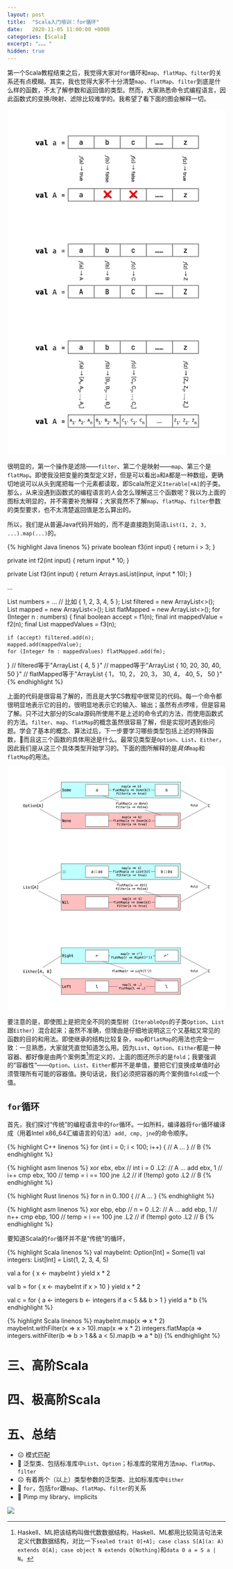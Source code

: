 ```yaml
---
layout: post
title:  "Scala入门培训：for循环"
date:   2020-11-05 11:00:00 +0000
categories: [Scala]
excerpt: "。。。"
hidden: true
---
```


第一个Scala教程结束之后，我觉得大家对`for`循环和`map`、`flatMap`、`filter`的关系还有点模糊。其实，我也觉得大家不十分清楚`map`、`flatMap`、`filter`到底是什么样的函数，不太了解参数和返回值的类型。然而，大家熟悉命令式编程语言，因此函数式的变换/映射、滤除比较难学的。我希望了看下面的图会解释一切。

![](/assets/2020-11-20-scalatraining2/fmfm.png)

很明显的，第一个操作是滤除——`filter`、第二个是映射——`map`、第三个是`flatMap`。即使我没把变量的类型定义好，但是可以看出`a`和`A`都是一种数组，更确切地说可以从头到尾把每一个元素都读取，即Scala所定义`Iterable[+A]`的子类。那么，从来没遇到函数式的编程语言的人会怎么理解这三个函数呢？我以为上面的图标太明显的，并不需要补充解释；大家竟然不了解`map`、`flatMap`、`filter`参数的类型要求，也不太清楚返回值是怎么算出的。

所以，我们是从普遍Java代码开始的，而不是直接跑到简洁`List(1, 2, 3, ...).map(...)`的。

{% highlight Java linenos %}
private boolean f3(int input) {
    return i > 3;
}

private int f2(int input) {
    return input * 10;
}

private List<Integer> f3(int input) {
    return Arrays.asList(input, input * 10);
}

...

List<Integer> numbers    = ... // 比如 { 1, 2, 3, 4, 5 };
List<Integer> filtered   = new ArrayList<>();
List<Integer> mapped     = new ArrayList<>();
List<Integer> flatMapped = new ArrayList<>();
for (Integer n : numbers) {
    final boolean accept             = f1(n);
    final int mappedValue            = f2(n);
    final List<Integer> mappedValues = f3(n);

    if (accept) filtered.add(n);
    mapped.add(mappedValue);
    for (Integer fm : mappedValues) flatMapped.add(fm);
}
// filtered等于"ArrayList { 4, 5 }"
// mapped等于"ArrayList { 10, 20, 30, 40, 50 }"
// flatMapped等于"ArrayList { 1， 10, 2， 20, 3， 30, 4， 40, 5， 50 }"
{% endhighlight %}

上面的代码是很容易了解的，而且是大学CS教程中很常见的代码。每一个命令都很明显地表示它的目的，很明显地表示它的输入、输出；虽然有点啰嗦，但是容易了解。只不过大部分的Scala源码所使用不是上述的命令式的方法，而使用函数式的方法。`filter`、`map`、`flatMap`的概念虽然很容易了解，但是实现时遇到些问题。学会了基本的概念、算法过后，下一步要学习哪些类型包括上述的特殊函数，而且这三个函数的具体用途是什么。最常见类型是`Option`、`List`、`Either`，因此我们是从这三个具体类型开始学习的。下面的图所解释的是*具体*`map`和`flatMap`的用法。

![](/assets/2020-11-20-scalatraining2/fmfmt.png)

要注意的是，即使图上是把完全不同的类型树（`IterableOps`的子类`Option`、`List`跟`Either`）混合起来；虽然不准确，但理由是仔细地说明这三个又基础又常见的函数的目的和用法。即使继承的结构比较复杂，`map`和`flatMap`的用法也完全一致：一旦熟悉，大家就凭直觉知道怎么用。因为`List`、`Option`、`Either`都是一种容器、都好像是由两个案例类[^1]而定义的，上面的图还所示的是`fold`；我要强调的“容器性“——`Option`、`List`、`Either`都并不是单值，要把它们变换成单值时必须管理所有可能的容器值。换句话说，我们必须把容器的两个案例值`fold`成一个值。

## `for`循环
首先，我们探讨“传统”的编程语言中的`for`循环。一如所料，编译器将`for`循环编译成（用着Intel x86_64汇编语言的句法）`add, cmp, jne`的命令顺序。

{% highlight C++ linenos %}
for (int i = 0; i < 100; i++) {
    // A
    ...
} 
// B
{% endhighlight %}

{% highlight asm linenos %}
        xor     ebx, ebx            // int i = 0
.L2:                                // A
        ...
        add     ebx, 1              // i++
        cmp     ebx, 100            // temp = i == 100
        jne     .L2                 // if (!temp) goto .L2
// B
{% endhighlight %}

{% highlight Rust linenos %}
for n in 0..100 {
    // A
    ...
}
{% endhighlight %}

{% highlight asm linenos %}
        xor     ebp, ebp            // n = 0
.L2:
        // A
        ...
        add     ebp, 1              // n++
        cmp     ebp, 100            // temp = i == 100
        jne     .L2                 // if (!temp) goto .L2
// B
{% endhighlight %}

要知道Scala的`for`循环并不是“传统”的循环，

{% highlight Scala linenos %}
val maybeInt: Option[Int] = Some(1)
val integers: List[Int] = List(1, 2, 3, 4, 5)

val a for {
  x <- maybeInt
} yield x * 2

val b = for {
  x <- maybeInt
  if x > 10
} yield x * 2

val c = for {
  a <- integers
  b <- integers
  if a < 5 && b > 1
} yield a * b
{% endhighlight %}

{% highlight Scala linenos %}
maybeInt.map(x => x * 2)
maybeInt.withFilter(x => x > 10).map(x => x * 2)
integers.flatMap(a => integers.withFilter(b => b > 1 && a < 5).map(b => a * b))
{% endhighlight %}

[^1]: Haskell、ML把该结构叫做代数数据结构，Haskell、ML都用比较简洁句法来定义代数数据结构，对比一下`sealed trait O[+A]; case class S[A](a: A) extends O[A]; case object N extends O[Nothing]`和`data O a = S a | N`。

<!--
且十分正常。对吧？呵呵，得看情况，更具体地说，在多线情况下上面的代码会出race condition。该race condition会被`numbers`数组同时变、读取引起的。那么，Java包括一个比较有意思的关键词，即`final`。大家都知道定义为`final`代表着变量的值是不可变的，那么不可变的变量怎么能调用类似于`add`的函数呢？其实，在Java，更正确地说JVM，把`final`定义为“指针”是不可变的，而指针所指的实例不是因为`final`而受到任何限制的。

{% highlight Java linenos %}
final List<Integer> numbers    = Arrays.asList(1, 2, 3, 4, 5);
final List<Integer> filtered   = new ArrayList<>();
final List<Integer> mapped     = new ArrayList<>();
final List<Integer> flatMapped = new ArrayList<>();

// 虽然定义为final，还能调用`add`方法
{% endhighlight %}

这里要对比一下C++所带来的`const`。C++的`const`确实是代表着常数、不可变的值。

{% highlight Java linenos %}
const std::vector<int> numbers = { 1, 2, 3, 4, 5 };
numbers.push_back(6);   // 编译时报错：*const* std::vector<int> 不包含着push_back函数
{% endhighlight %}

为什么要谈谈`final`、不可变的变量呢？因为可以把`final`直接翻译到Scala的`val`。我强烈推荐大家都尽量使用`val`；通过`val`可以写更容易了解的代码，一旦我们为某一个定义为`val`的变量赋值好，变量的值不会被改变的。把所有的变量都定义为`val`，一旦有一定的值，我们确定它的值不会再变。可惜，在JVM语言中，`final`本身不能保证不可变性。因为上面描述的`final`规则，我们还必须依赖不可变的数据结构。

通过某一个算法 𝑓 把每一个元素映射另外一个元素

通过某一个算法 𝑓 把每一个元素映射另外一个数组，然后把返回的数组里的每一个元素添加于结果
-->

# 三、高阶Scala

# 四、极高阶Scala

# 五、总结
- 😐 模式匹配
- 🙁 泛型类、包括标准库中`List`、`Option`；标准库的常用方法`map`、`flatMap`、`filter`
- ☹️ 有着两个（以上）类型参数的泛型类、比如标准库中`Either`
- 😬 `for`，包括`for`跟`map`、`flatMap`、`filter`的关系
- 🤬 Pimp my library、implicits

![](/assets/2020-11-03-intro/http4s-intro.png)

<!---
有时候有人问我“我很想学习一门函数式编程语言，比如Scala；我应该怎么样最好开始这个过程？”。不久以前我只有一个推荐：一边读一本书（比如Scala for the impatient或者XXX），一边在一个小项目实现刚刚学的内容。“太谢谢你了”，一般是最后一条消息，我以为他们开始自己的历程，没有任何再要问的问题。我一直以为Scala是好好学的语言，GitHub上面充满着处理各种各样的开源的项目，我以为文档太繁荣了，只要专心于学习，

为了好好学习Scala、Haskell等等函数式语言我们先要好好学习什么是函数，什么把它好好利用；一旦完全了解函数式编程语言的关键概念是什么，立刻跑到仔细地学习标准库的机构、数据类型、标准函数等等。


# 二、“Hello， world”、标准库…… 然后呢？


大家都知道最基本的程序和大型的程序的差别很大很大


我认为Scala，Haskell世界中的最大的问题就是怎么把上述的过程应用于建立有用的程序。
--->